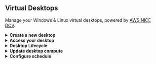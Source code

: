## Virtual Desktops

Manage your Windows & Linux virtual desktops, powered by [AWS NICE DCV](https://aws.amazon.com/hpc/dcv/).

<details>
    <summary markdown="span"><b>Create a new desktop</b></summary>

Click **"Launch New Virtual Desktop"** and follow the instructions to create your virtual desktop.

</details>

<details>
    <summary markdown="span"><b>Access your desktop</b></summary>

You can access your virtual desktop directly within your browser by clicking **"Connect"** button.

> **Note:** For best performance, we recommend using DCV native application. Click **"?"** button to learn more.

</details>

<details>
    <summary markdown="span"><b>Desktop Lifecycle</b></summary>

Click **"Actions"** > **"Virtual Desktop State"** to manage your virtual desktop session:

-   **Start:** Start a stopped session
-   **Stop:** Stop a running session (EBS storage is preserved)
-   **Reboot:** Reboot your session
-   **Hibernate:** If applicable, RES will hibernate your session and save all content in memory. Processes will automatically be resumed when you restart your session.
-   **Terminate:** Terminate your session. Attention, this will release the hardware and your session will be gone. Storage might be lost if you are not using a persistent file system such as EFS or FSx

</details>

<details>
    <summary markdown="span"><b>Update desktop compute</b></summary>

You can change the EC2 instance associated to your virtual desktop at any moment. To upgrade/downgrade your hardware:

-   Stop your Virtual Desktop
-   Click **"Actions"**
-   Click **"Update Session"**

From there, choose your new EC2 instance type and restart your Virtual Desktop.

</details>

<details>
    <summary markdown="span"><b>Configure schedule</b></summary>

Setup a schedule to start/stop your virtual desktop to save and manage costs.

> **Note:** Virtual Desktop will only be stopped if there is no active DCV client connected for 2 hours and the overall CPU usage is below a certain threshold. Idle time/CPU threshold are configurable by Admins. This measure is meant to prevent Virtual Desktop to be accidentally stopped while running simulations.

-   **No Schedule**: Virtual Desktop lifecycle are managed by the user. Active session will run until you manually stop/terminate it. Stopped session will stay stopped until you manually start it. This is the default scheduling mode
-   **Working Hours**: RES will automatically start your session in the morning and stop it if inactive in the evening. Hours can be configured by RES admins
-   **Stop All Days**: Enforce session to be stopped all day. If you manually start your session, RES will automatically stop it after the idle period configured by admins
-   **Start All Days**: Enforce session to be started all day. If you manually stop your session, RES will automatically start it.
-   **Custom Schedule**: User defines when the session must be started/stopped

</details>
